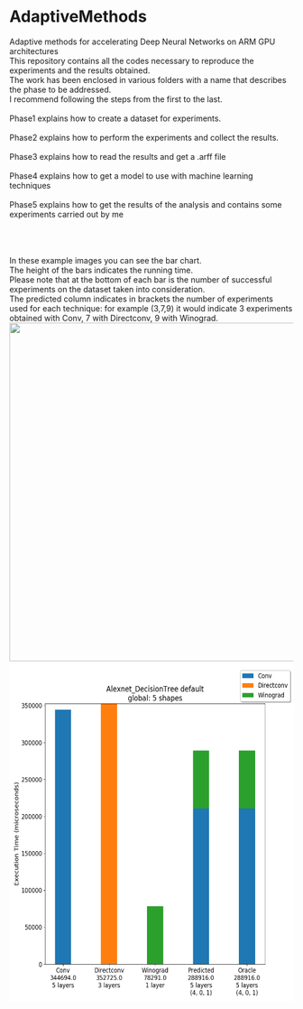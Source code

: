 # AdaptiveMethods
Adaptive methods for accelerating Deep Neural Networks on ARM GPU architectures
<br/>
This repository contains all the codes necessary to reproduce the experiments and the results obtained.
<br/>
The work has been enclosed in various folders with a name that describes the phase to be addressed.
<br/>
I recommend following the steps from the first to the last.
<br/><br/>
Phase1 explains how to create a dataset for experiments.
<br/><br/>
Phase2 explains how to perform the experiments and collect the results.
<br/><br/>
Phase3 explains how to read the results and get a .arff file
<br/><br/>
Phase4 explains how to get a model to use with machine learning techniques
<br/><br/>
Phase5 explains how to get the results of the analysis and contains some experiments carried out by me


<br/><br/>
<br/>
In these example images you can see the bar chart.
<br/>
The height of the bars indicates the running time.
<br/>
Please note that at the bottom of each bar is the number of successful experiments on the dataset taken into consideration.
<br/>
The predicted column indicates in brackets the number of experiments used for each technique: for example (3,7,9) it would indicate 3 experiments obtained with Conv, 7 with Directconv, 9 with Winograd.
<br/>
<img width="600" height="600" src="Phase5/results/MLP_Inception/default/img/global.png?raw=true">
<img width="600" height="600" src="Phase5/results/Alexnet_DecisionTree/default/img/global.png?raw=true">
